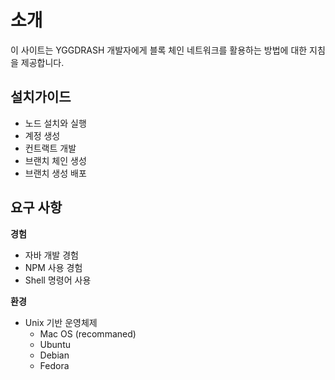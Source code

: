 # 소개

이 사이트는 YGGDRASH 개발자에게 블록 체인 네트워크를 활용하는 방법에 대한 지침을 제공합니다.

## 설치가이드

- 노드 설치와 실행
- 계정 생성
- 컨트랙트 개발
- 브랜치 체인 생성
- 브랜치 생성 배포

## 요구 사항

**경험**

- 자바 개발 경험
- NPM 사용 경험
- Shell 명령어 사용

**환경**

- Unix 기반 운영체제
    - Mac OS (recommaned)
    - Ubuntu
    - Debian
    - Fedora